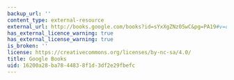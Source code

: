 ```yaml
---
backup_url: ''
content_type: external-resource
external_url: http://books.google.com/books?id=sYxXgZNz05wC&pg=PA19#v=onepage
has_external_licence_warning: true
has_external_license_warning: true
is_broken: ''
license: https://creativecommons.org/licenses/by-nc-sa/4.0/
title: Google Books
uid: 16200a28-ba78-4483-8f1d-3df2e29fbefc
---
```

